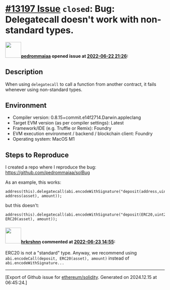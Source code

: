# [\#13197 Issue](https://github.com/ethereum/solidity/issues/13197) `closed`: Bug: Delegatecall doesn't work with non-standard types.

#### <img src="https://avatars.githubusercontent.com/u/100535780?u=4a930560e8dba2fce9a992b1756aee00e250d412&v=4" width="50">[pedrommaiaa](https://github.com/pedrommaiaa) opened issue at [2022-06-22 21:26](https://github.com/ethereum/solidity/issues/13197):

## Description

When using `delegatecall` to call a function from another contract, it fails whenever using non-standard types.

## Environment

- Compiler version: 0.8.15+commit.e14f2714.Darwin.appleclang
- Target EVM version (as per compiler settings): Latest
- Framework/IDE (e.g. Truffle or Remix): Foundry
- EVM execution environment / backend / blockchain client: Foundry
- Operating system: MacOS M1

## Steps to Reproduce

I created a repo where I reproduce the bug: https://github.com/pedrommaiaa/solBug

As an example, this works:
```
address(this).delegatecall(abi.encodeWithSignature("deposit(address,uint256)", address(asset), amount));
```

but this doesn't:
```
address(this).delegatecall(abi.encodeWithSignature("deposit(ERC20,uint256)", ERC20(asset), amount));
```


#### <img src="https://avatars.githubusercontent.com/u/13174375?u=52d702cb6bec53b561afa293cf9cd53ef7a63924&v=4" width="50">[hrkrshnn](https://github.com/hrkrshnn) commented at [2022-06-23 14:55](https://github.com/ethereum/solidity/issues/13197#issuecomment-1164513183):

ERC20 is not a "standard" type. Anyway, we recommend using `abi.encodeCall(deposit, ERC20(asset), amount)` instead of `abi.encodeWithSignature...`


-------------------------------------------------------------------------------



[Export of Github issue for [ethereum/solidity](https://github.com/ethereum/solidity). Generated on 2024.12.15 at 06:45:24.]
